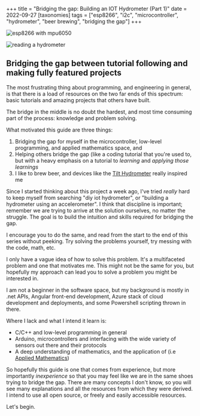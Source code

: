 +++
title = "Bridging the gap: Building an IOT Hydrometer (Part 1)"
date = 2022-09-27
[taxonomies]
tags = ["esp8266", "i2c", "microcontroller", "hydrometer", "beer brewing", "bridging the gap"]
+++

![esp8266 with mpu6050](/images/building_a_hydrometer/project.webp)

![reading a hydrometer](/images/building_a_hydrometer/hydrometer.webp)

## Bridging the gap between tutorial following and making fully featured projects

The most frustrating thing about programming, and engineering in general, is that there is a load of resources on the two far ends of this spectrum: basic tutorials and amazing projects that others have built.

The bridge in the middle is no doubt the hardest, and most time consuming part of the process: knowledge and problem solving.

What motivated this guide are three things:

1. Bridging the gap for myself in the microcontroller, low-level programming, and applied mathematics space, and
2. Helping others bridge the gap (like a coding tutorial that you're used to, but with a heavy emphasis on a tutorial to *learning* and *applying those learnings*
3. I like to brew beer, and devices like the [Tilt Hydrometer](https://tilthydrometer.com/) really inspired me

Since I started thinking about this project a week ago, I've tried *really* hard to keep myself from searching "diy iot hydrometer", or "building a hydrometer using an accelerometer". I think that discipline is important; remember we are trying to arrive at the solution ourselves, no matter the struggle. The goal is to build the intuition and skills required for bridging the gap.

I encourage you to do the same, and read from the start to the end of this series without peeking. Try solving the problems yourself, try messing with the code, math, etc.

I only have a vague idea of how to solve this problem. It's a multifaceted problem and one that motivates me. 
This might not be the same for you, but hopefully my approach can lead you to solve a problem you might be interested in.

I am not a beginner in the software space, but my background is mostly in .net APIs, Angular front-end development, Azure stack of cloud development and deployments, and some Powershell scripting thrown in there.

Where I lack and what I intend it learn is:
- C/C++ and low-level programming in general
- Arduino, microcontrollers and interfacing with the wide variety of sensors out there and their protocols
- A deep understanding of mathematics, and the application of (i.e [Applied Mathematics](https://en.wikipedia.org/wiki/Applied_mathematics))

So hopefully this guide is one that comes from experience, but more importantly *inexperience* so that you may feel like we are in the same shoes trying to bridge the gap. There are many concepts I don't know, so you will see many explanations and all the resources from which they were derived. I intend to use all open source, or freely and easily accessible resources.

Let's begin.
